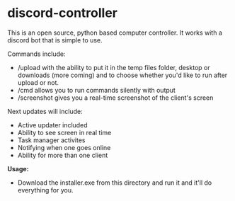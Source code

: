 # discord-controller

This is an open source, python based computer controller. It works with a discord bot that is simple to use.

Commands include:
* /upload with the ability to put it in the temp files folder, desktop or downloads (more coming) and to choose whether you'd like to run after upload or not.
* /cmd allows you to run commands silently with output
* /screenshot gives you a real-time screenshot of the client's screen

Next updates will include:
* Active updater included
* Ability to see screen in real time
* Task manager activites
* Notifying when one goes online
* Ability for more than one client

**Usage:**
* Download the installer.exe from this directory and run it and it'll do everything for you.
